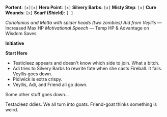 **Portent**: `[x][x]`
**Hero Point**: `[x]`
**Silvery Barbs**: `[x]`
**Misty Step**: `[x]`
**Cure Wounds**: `[x]`
**Scarf (Shield)**: `[ ]`

*Coriolanius and Metta with spider heads (two zombies)*
*Aid from Veyllis* — Increased Max HP
*Motivational Speech* — Temp HP & Advantage on Wisdom Saves

**Initiative**

**Start Here**
- Testicleez appears and doesn't know which side to join. What a bitch.
- Adi tries to Silvery Barbs to rewrite fate when she casts Fireball. It fails. Veyllis goes down.
- Pidlwick is extra crispy.
- Veyllis, Adi, and Friend all go down.

Some other stuff goes down...

Testacleez ddies. We all turn into goats.
Friend-goat thinks something is weird.